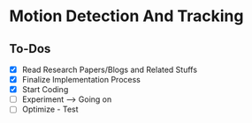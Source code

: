 # Motion Detection And Tracking

## To-Dos
- [x] Read Research Papers/Blogs and Related Stuffs
- [x] Finalize Implementation Process
- [x] Start Coding
- [ ] Experiment --> Going on
- [ ] Optimize - Test
